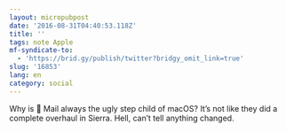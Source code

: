 ```yaml
---
layout: micropubpost
date: '2016-08-31T04:40:53.118Z'
title: ''
tags: note Apple
mf-syndicate-to:
  - 'https://brid.gy/publish/twitter?bridgy_omit_link=true'
slug: '16853'
lang: en
category: social
---
```

Why is  Mail always the ugly step child of macOS? It’s not like they did a complete overhaul in Sierra. Hell, can’t tell anything changed.
